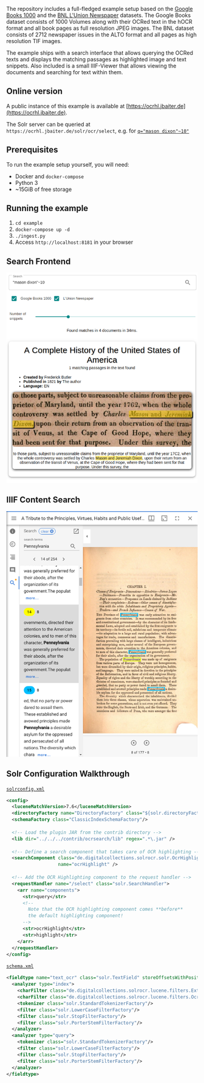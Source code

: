 The repository includes a full-fledged example setup based on the [Google
Books 1000](http://yaroslavvb.blogspot.com/2011/11/google1000-dataset_09.html)
and the [BNL L'Union Newspaper](https://data.bnl.lu/data/historical-newspapers/) datasets.
The Google Books dataset consists of 1000 Volumes along with their OCRed text
in the hOCR format and all book pages as full resolution JPEG images.
The BNL dataset consists of 2712 newspaper issues in the ALTO format and all
pages as high resolution TIF images.

The example ships with a search interface that allows querying the OCRed texts and displays
the matching passages as highlighted image and text snippets. Also included
is a small IIIF-Viewer that allows viewing the documents and searching for
text within them.

## Online version

A public instance of this example is available at [https://ocrhl.jbaiter.de](https://ocrhl.jbaiter.de).

The Solr server can be queried at `https://ocrhl.jbaiter.de/solr/ocr/select`, e.g. for
[`q="mason dixon"~10"`](https://ocrhl.jbaiter.de/solr/ocr/select?df=ocr_text&hl.ocr.fl=ocr_text&hl.snippets=10&hl.weightMatches=true&hl=on&q=%22mason+dixon%22%7E10)


## Prerequisites

To run the example setup yourself, you will need:

- Docker and `docker-compose`
- Python 3
- ~15GiB of free storage

## Running the example

1. `cd example`
2. `docker-compose up -d`
3. `./ingest.py`
4. Access `http://localhost:8181` in your browser

## Search Frontend

[![Search Frontend](img/example_search.png)](https://ocrhl.jbaiter.de)

## IIIF Content Search

[![IIIF Viewer with Content Search](img/example_iiifsearch.png)](https://ocrhl.jbaiter.de/viewer/?manifest=https://ocrhl.jbaiter.de/iiif/presentation/gbooks:0723/manifest&cv=page_8&q=Pennsylvania)

## Solr Configuration Walkthrough

[`solrconfig.xml`](https://github.com/dbmdz/solr-ocrhighlighting/blob/master/example/solr/cores/ocr/conf/solrconfig.xml)
```xml
<config>
  <luceneMatchVersion>7.6</luceneMatchVersion>
  <directoryFactory name="DirectoryFactory" class="${solr.directoryFactory:solr.StandardDirectoryFactory}"/>
  <schemaFactory class="ClassicIndexSchemaFactory"/>

  <!-- Load the plugin JAR from the contrib directory -->
  <lib dir="../../../contrib/ocrsearch/lib" regex=".*\.jar" />

  <!-- Define a search component that takes care of OCR highlighting -->
  <searchComponent class="de.digitalcollections.solrocr.solr.OcrHighlightComponent"
                   name="ocrHighlight" />

  <!-- Add the OCR Highlighting component to the request handler -->
  <requestHandler name="/select" class="solr.SearchHandler">
    <arr name="components">
      <str>query</str>
      <!--
        Note that the OCR highlighting component comes **before**
        the default highlighting component!
      -->
      <str>ocrHighlight</str>
      <str>highlight</str>
    </arr>
  </requestHandler>
</config>
```

[`schema.xml`](https://github.com/dbmdz/solr-ocrhighlighting/blob/master/example/solr/cores/ocr/conf/schema.xml)
```xml
<fieldtype name="text_ocr" class="solr.TextField" storeOffsetsWithPositions="true" termVectors="true">
  <analyzer type="index">
    <charFilter class="de.digitalcollections.solrocr.lucene.filters.ExternalUtf8ContentFilterFactory" />
    <charFilter class="de.digitalcollections.solrocr.lucene.filters.OcrCharFilterFactory" />
    <tokenizer class="solr.StandardTokenizerFactory"/>
    <filter class="solr.LowerCaseFilterFactory"/>
    <filter class="solr.StopFilterFactory"/>
    <filter class="solr.PorterStemFilterFactory"/>
  </analyzer>
  <analyzer type="query">
    <tokenizer class="solr.StandardTokenizerFactory"/>
    <filter class="solr.LowerCaseFilterFactory"/>
    <filter class="solr.StopFilterFactory"/>
    <filter class="solr.PorterStemFilterFactory"/>
  </analyzer>
</fieldtype>
```